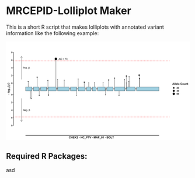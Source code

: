 # MRCEPID-Lolliplot Maker

This is a short R script that makes lolliplots with annotated variant information like the following example:

![](https://github.com/mrcepid-rap/mrcepid-lolliplotmaker/blob/main/sample_images/CHEK2_sample.png)

## Required R Packages:

asd

